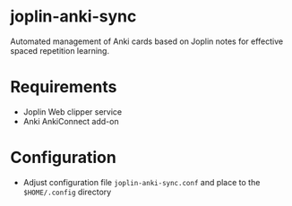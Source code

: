 # joplin-anki-sync
Automated management of Anki cards based on Joplin notes for effective spaced repetition learning. 

# Requirements
- Joplin Web clipper service
- Anki AnkiConnect add-on

# Configuration
- Adjust configuration file `joplin-anki-sync.conf` and place to the `$HOME/.config` directory
